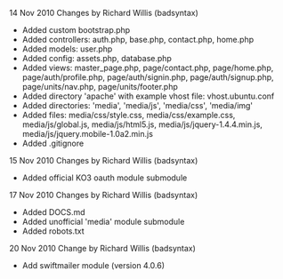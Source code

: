 14 Nov 2010
Changes by Richard Willis (badsyntax)

* Added custom bootstrap.php
* Added controllers: auth.php, base.php, contact.php, home.php
* Added models: user.php
* Added config: assets.php, database.php
* Added views: master_page.php, page/contact.php, page/home.php, page/auth/profile.php, page/auth/signin.php, page/auth/signup.php, page/units/nav.php, page/units/footer.php
* Added directory 'apache' with example vhost file: vhost.ubuntu.conf
* Added directories: 'media', 'media/js', 'media/css', 'media/img'
* Added files: media/css/style.css, media/css/example.css, media/js/global.js, media/js/html5.js, media/js/jquery-1.4.4.min.js, media/js/jquery.mobile-1.0a2.min.js
* Added .gitignore

15 Nov 2010
Changes by Richard Willis (badsyntax)
* Added official KO3 oauth module submodule 

17 Nov 2010
Changes by Richard Willis (badsyntax)
* Added DOCS.md
* Added unofficial 'media' module submodule
* Added robots.txt

20 Nov 2010
Change by Richard Willis (badsyntax)
* Add swiftmailer module (version 4.0.6)
